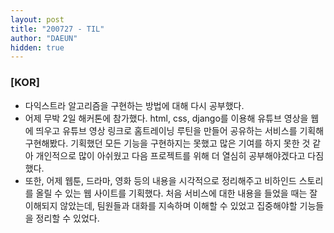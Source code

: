 ```yaml
---
layout: post
title: "200727 - TIL"
author: "DAEUN"
hidden: true
---
```


### [KOR]
* 다익스트라 알고리즘을 구현하는 방법에 대해 다시 공부했다.
* 어제 무박 2일 해커톤에 참가했다. html, css, django를 이용해 유튜브 영상을 웹에 띄우고 유튜브 영상 링크로 홈트레이닝 루틴을 만들어 공유하는 서비스를 기획해 구현해봤다. 기획했던 모든 기능을 구현하지는 못했고 많은 기여를 하지 못한 것 같아 개인적으로 많이 아쉬웠고 다음 프로젝트를 위해 더 열심히 공부해야겠다고 다짐했다.
* 또한, 어제 웹툰, 드라마, 영화 등의 내용을 시각적으로 정리해주고 비하인드 스토리를 올릴 수 있는 웹 사이트를 기획했다. 처음 서비스에 대한 내용을 들었을 때는 잘 이해되지 않았는데, 팀원들과 대화를 지속하며 이해할 수 있었고 집중해야할 기능들을 정리할 수 있었다.